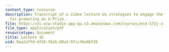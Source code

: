 ```yaml
---
content_type: resource
description: Transcript of a video lecture on strategies to engage the media and public
  for promoting an X Prize.
file: https://ol-ocw-studio-app-qa.s3.amazonaws.com/courses/esd-172j-x-prize-workshop-grand-challenges-in-energy-fall-2009/0aa2affdd726f6a580a397cc30a9bf29_hwUTfNdgUaA.pdf
file_type: application/pdf
resourcetype: Document
title: Lecture 15
uid: 0aa2affd-d726-f6a5-80a3-97cc30a9bf29
---
```

